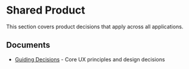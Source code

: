 # Shared Product

This section covers product decisions that apply across all applications.

## Documents
- [Guiding Decisions](01-guiding-decisions.md) - Core UX principles and design decisions
